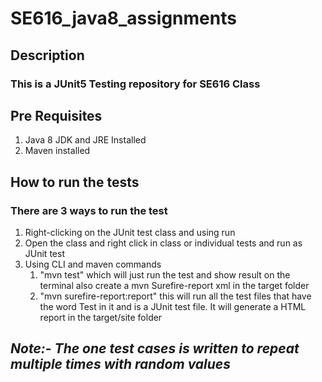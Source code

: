 # SE616_java8_assignments
## Description
### This is a JUnit5 Testing repository for SE616 Class
## Pre Requisites
1. Java 8 JDK and JRE Installed
2. Maven installed

## How to run the tests
### There are 3 ways to run the test
1. Right-clicking on the JUnit test class and using run 
2. Open the class and right click in class or individual tests and run as JUnit test
3. Using CLI and maven commands 
   1. "mvn test" which will just run the test and show result on the terminal also create a mvn Surefire-report xml in the target folder
   2. "mvn surefire-report:report" this will run all the test files that have the word Test in it and is a JUnit test file. It will generate a HTML report in the target/site folder
## ***Note:- The one test cases is written to repeat multiple times with random values***

